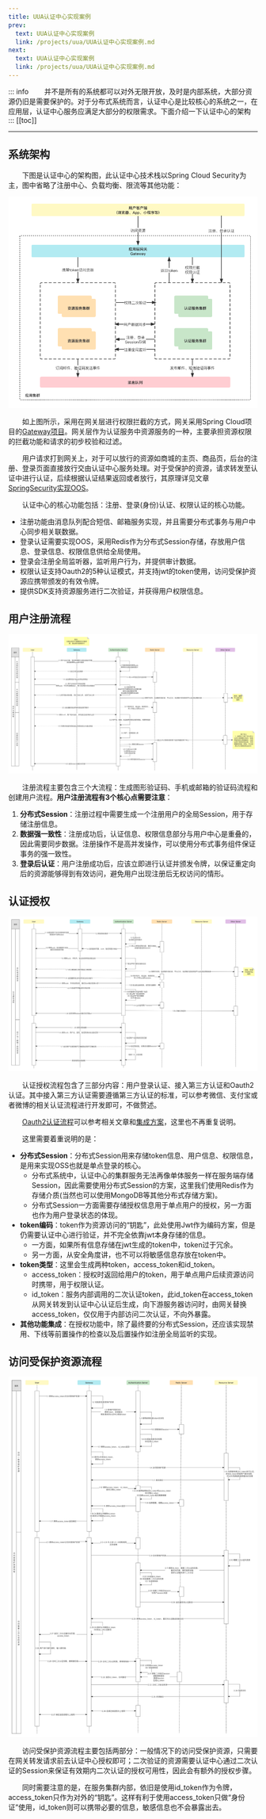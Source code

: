```yaml
---
title: UUA认证中心实现案例
prev:
  text: UUA认证中心实现案例
  link: /projects/uua/UUA认证中心实现案例.md
next:
  text: UUA认证中心实现案例
  link: /projects/uua/UUA认证中心实现案例.md
---
```

::: info
&#8195;&#8195;并不是所有的系统都可以对外无限开放，及时是内部系统，大部分资源仍旧是需要保护的。对于分布式系统而言，认证中心是比较核心的系统之一，在应用层，认证中心服务应满足大部分的权限需求。下面介绍一下认证中心的架构
:::
[[toc]]
***

## 系统架构
&#8195;&#8195;下图是认证中心的架构图，此认证中心技术栈以Spring Cloud Security为主，图中省略了注册中心、负载均衡、限流等其他功能：

![认证中心架构设计](/images/microservice/auth/认证中心架构设计.png)

&#8195;&#8195;如上图所示，采用在网关层进行权限拦截的方式，网关采用Spring Cloud项目的[Gateway项目](../../microservice/gateway/Gateway核心原理.md)。网关层作为认证服务中资源服务的一种，主要承担资源权限的拦截功能和请求的初步校验和过滤。

&#8195;&#8195;用户请求打到网关上，对于可以放行的资源如商城的主页、商品页，后台的注册、登录页面直接放行交由认证中心服务处理。对于受保护的资源，请求转发至认证中进行认证，后续根据认证结果返回或者放行，其原理详见文章[SpringSecurity实现OOS](../../microservice/auth/SpringSecurity实现OOS.md)。

&#8195;&#8195;认证中心的核心功能包括：注册、登录(身份)认证、权限认证的核心功能。
- 注册功能由消息队列配合短信、邮箱服务实现，并且需要分布式事务与用户中心同步相关联数据。
- 登录认证需要实现OOS，采用Redis作为分布式Session存储，存放用户信息、登录信息、权限信息供给全局使用。
- 登录会注册全局监听器，监听用户行为，并提供审计数据。
- 权限认证支持Oauth2的5种认证模式，并支持jwt的token使用，访问受保护资源应携带颁发的有效令牌。
- 提供SDK支持资源服务进行二次验证，并获得用户权限信息。

## 用户注册流程

![注册流程](/images/microservice/auth/注册流程.png)

&#8195;&#8195;注册流程主要包含三个大流程：生成图形验证码、手机或邮箱的验证码流程和创建用户流程。**用户注册流程有3个核心点需要注意**：
1. **分布式Session**：注册过程中需要生成一个注册用户的全局Session，用于存储注册信息。
2. **数据强一致性**：注册成功后，认证信息、权限信息部分与用户中心是重叠的，因此需要同步数据。注册操作不是高并发操作，可以使用分布式事务组件保证事务的强一致性。
3. **登录后认证**：用户注册成功后，应该立即进行认证并颁发令牌，以保证重定向后的资源能够得到有效访问，避免用户出现注册后无权访问的情形。

## 认证授权

![认证授权流程](/images/microservice/auth/认证授权流程.png)

&#8195;&#8195;认证授权流程包含了三部分内容：用户登录认证、接入第三方认证和Oauth2认证。其中接入第三方认证需要遵循第三方认证的标准，可以参考微信、支付宝或者微博的相关认证流程进行开发即可，不做赘述。

&#8195;&#8195;[Oauth2认证流程](../microservice/auth/Oauth2协议详解.md)可以参考相关文章和[集成方案]((../microservice/auth/SpringSecurityOauth2核心原理.md))，这里也不再重复说明。

&#8195;&#8195;这里需要着重说明的是：
- **分布式Session**：分布式Session用来存储token信息、用户信息、权限信息，是用来实现OSS也就是单点登录的核心。
  - 分布式系统中，认证中心的集群服务无法再像单体服务一样在服务端存储Session，因此需要使用分布式Session的方案，这里我们使用Redis作为存储介质(当然也可以使用MongoDB等其他分布式存储方案)。
  - 分布式Session一方面需要存储授权信息用于单点用户的授权，另一方面也作为用户登录状态的体现。
- **token编码**：token作为资源访问的“钥匙”，此处使用Jwt作为编码方案，但是仍需要认证中心进行验证，并不完全依靠jwt本身存储的信息。
  - 一方面，如果所有信息存储在jwt生成的token中，token过于冗余。
  - 另一方面，从安全角度讲，也不可以将敏感信息存放在token中。
- **token类型**：这里会生成两种token，access_token和id_token。
  - access_token：授权时返回给用户的token，用于单点用户后续资源访问时携带，用于权限认证。
  - id_token：服务内部调用的二次认证token，此id_token在access_token从网关转发到认证中心认证后生成，向下游服务器访问时，由网关替换access_token，仅仅用于内部访问二次认证，不向外暴露。
- **其他功能集成**：在授权功能中，除了最终要的分布式Session，还应该实现禁用、下线等前置操作的检查以及后置操作如注册全局监听的实现。

## 访问受保护资源流程

![访问受保护资源流程](/images/microservice/auth/访问受保护资源流程.png)

&#8195;&#8195;访问受保护资源流程主要包括两部分：一般情况下的访问受保护资源，只需要在网关转发请求前去认证中心授权即可；二次验证的资源需要认证中心通过二次认证的Session来保证有效期内二次认证的授权可用性，因此会有额外的授权步骤。

&#8195;&#8195;同时需要注意的是，在服务集群内部，依旧是使用id_token作为令牌，access_token只作为对外的“钥匙”。这样有利于使用access_token只做“身份证”使用，id_token则可以携带必要的信息，敏感信息也不会暴露出去。


